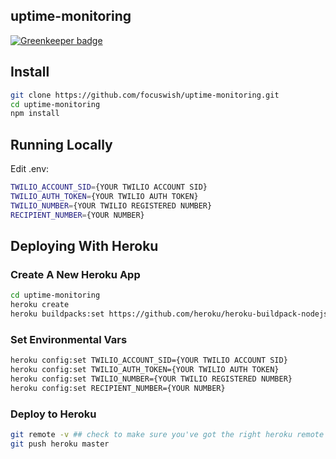 ## uptime-monitoring

[![Greenkeeper badge](https://badges.greenkeeper.io/focuswish/uptime-monitoring.svg)](https://greenkeeper.io/)


## Install

```bash
git clone https://github.com/focuswish/uptime-monitoring.git
cd uptime-monitoring
npm install
```

## Running Locally

Edit .env:

```bash
TWILIO_ACCOUNT_SID={YOUR TWILIO ACCOUNT SID}
TWILIO_AUTH_TOKEN={YOUR TWILIO AUTH TOKEN}
TWILIO_NUMBER={YOUR TWILIO REGISTERED NUMBER}
RECIPIENT_NUMBER={YOUR NUMBER}
```

## Deploying With Heroku

### Create A New Heroku App

```bash
cd uptime-monitoring
heroku create
heroku buildpacks:set https://github.com/heroku/heroku-buildpack-nodejs#v107

```
### Set Environmental Vars

```bash
heroku config:set TWILIO_ACCOUNT_SID={YOUR TWILIO ACCOUNT SID}
heroku config:set TWILIO_AUTH_TOKEN={YOUR TWILIO AUTH TOKEN}
heroku config:set TWILIO_NUMBER={YOUR TWILIO REGISTERED NUMBER}
heroku config:set RECIPIENT_NUMBER={YOUR NUMBER}
```

### Deploy to Heroku

```bash
git remote -v ## check to make sure you've got the right heroku remote 
git push heroku master
```

